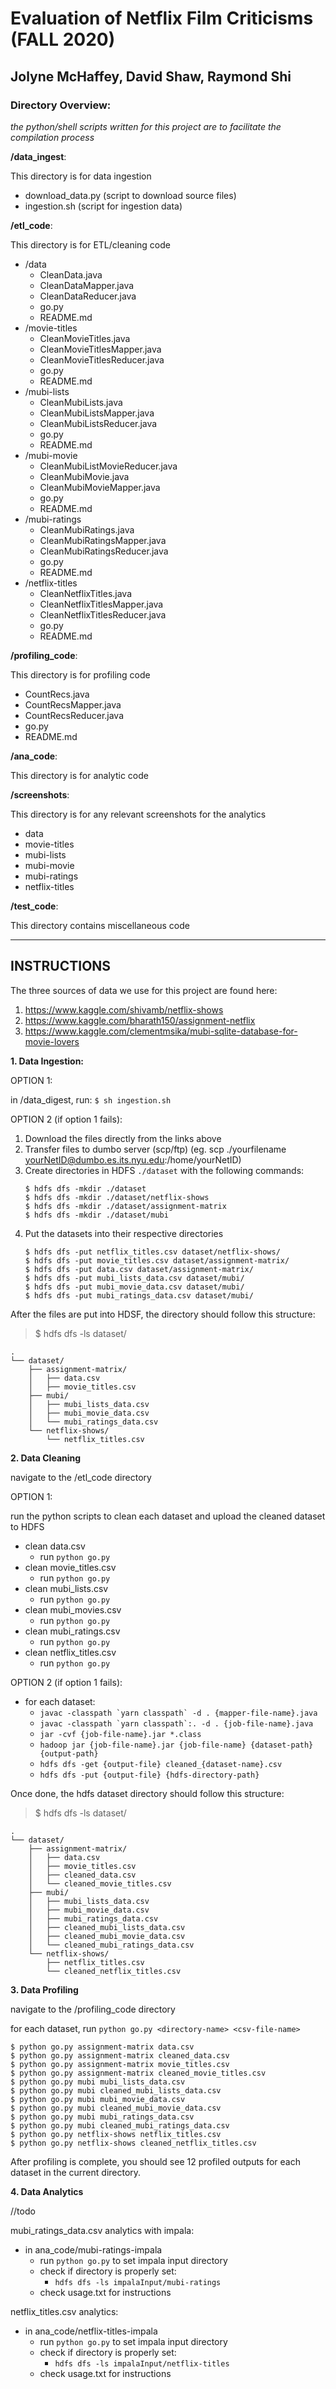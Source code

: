 # Evaluation of Netflix Film Criticisms (FALL 2020)
## Jolyne McHaffey, David Shaw, Raymond Shi

### Directory Overview:

*the python/shell scripts written for this project are to facilitate the compilation process*

**/data_ingest**:

This directory is for data ingestion

- download_data.py (script to download source files)
- ingestion.sh (script for ingestion data)


**/etl_code**:

This directory is for ETL/cleaning code

- /data
  - CleanData.java
  - CleanDataMapper.java
  - CleanDataReducer.java
  - go.py 
  - README.md
- /movie-titles
  - CleanMovieTitles.java
  - CleanMovieTitlesMapper.java
  - CleanMovieTitlesReducer.java
  - go.py 
  - README.md
- /mubi-lists
  - CleanMubiLists.java
  - CleanMubiListsMapper.java
  - CleanMubiListsReducer.java
  - go.py
  - README.md
- /mubi-movie
  - CleanMubiListMovieReducer.java
  - CleanMubiMovie.java
  - CleanMubiMovieMapper.java
  - go.py
  - README.md
- /mubi-ratings
  - CleanMubiRatings.java
  - CleanMubiRatingsMapper.java
  - CleanMubiRatingsReducer.java
  - go.py
  - README.md
- /netflix-titles
  - CleanNetflixTitles.java
  - CleanNetflixTitlesMapper.java
  - CleanNetflixTitlesReducer.java
  - go.py
  - README.md

**/profiling_code**: 

This directory is for profiling code

- CountRecs.java
- CountRecsMapper.java
- CountRecsReducer.java
- go.py
- README.md

**/ana_code**:

This directory is for analytic code

**/screenshots**: 

This directory is for any relevant screenshots for the analytics

- data
- movie-titles
- mubi-lists
- mubi-movie
- mubi-ratings
- netflix-titles

**/test_code**: 

This directory contains miscellaneous code

***
## INSTRUCTIONS

The three sources of data we use for this project are found here:

1. https://www.kaggle.com/shivamb/netflix-shows
2. https://www.kaggle.com/bharath150/assignment-netflix
3. https://www.kaggle.com/clementmsika/mubi-sqlite-database-for-movie-lovers

**1. Data Ingestion:**

OPTION 1:

in /data_digest, run: ``$ sh ingestion.sh``

OPTION 2 (if option 1 fails):
1. Download the files directly from the links above
2. Transfer files to dumbo server (scp/ftp) (eg. scp ./yourfilename yourNetID@dumbo.es.its.nyu.edu:/home/yourNetID)
3. Create directories in HDFS ``./dataset`` with the following commands: 
    ```
    $ hdfs dfs -mkdir ./dataset
    $ hdfs dfs -mkdir ./dataset/netflix-shows
    $ hdfs dfs -mkdir ./dataset/assignment-matrix
    $ hdfs dfs -mkdir ./dataset/mubi
    ```
4. Put the datasets into their respective directories
    ```
    $ hdfs dfs -put netflix_titles.csv dataset/netflix-shows/
    $ hdfs dfs -put movie_titles.csv dataset/assignment-matrix/
    $ hdfs dfs -put data.csv dataset/assignment-matrix/
    $ hdfs dfs -put mubi_lists_data.csv dataset/mubi/
    $ hdfs dfs -put mubi_movie_data.csv dataset/mubi/
    $ hdfs dfs -put mubi_ratings_data.csv dataset/mubi/
    ```
After the files are put into HDSF, the directory should follow this structure:

> $ hdfs dfs -ls dataset/

```
.
└── dataset/
    ├── assignment-matrix/
    │   ├── data.csv
    │   ├── movie_titles.csv
    ├── mubi/
    │   ├── mubi_lists_data.csv
    │   ├── mubi_movie_data.csv
    │   └── mubi_ratings_data.csv
    └── netflix-shows/ 
        └── netflix_titles.csv

```
**2. Data Cleaning**

navigate to the /etl_code directory

OPTION 1:

run the python scripts to clean each dataset and upload the cleaned dataset to HDFS

- clean data.csv
    - run ``python go.py``
- clean movie_titles.csv 
    - run ``python go.py``
 - clean mubi_lists.csv
    - run ``python go.py``
 - clean mubi_movies.csv
    - run ``python go.py``
 - clean mubi_ratings.csv
    - run ``python go.py``
 - clean netflix_titles.csv
    - run ``python go.py``

OPTION 2 (if option 1 fails):

- for each dataset:
    - ``javac -classpath `yarn classpath` -d . {mapper-file-name}.java``
    - ``javac -classpath `yarn classpath`:. -d . {job-file-name}.java``
    - ``jar -cvf {job-file-name}.jar *.class``
    - ``hadoop jar {job-file-name}.jar {job-file-name} {dataset-path} {output-path}``
    - ``hdfs dfs -get {output-file} cleaned_{dataset-name}.csv``
	- ``hdfs dfs -put {output-file} {hdfs-directory-path}``
	
Once done, the hdfs dataset directory should follow this structure: 

> $ hdfs dfs -ls dataset/
```
.
└── dataset/
    ├── assignment-matrix/
    │   ├── data.csv
    │   ├── movie_titles.csv
    │   ├── cleaned_data.csv
    │   └── cleaned_movie_titles.csv
    ├── mubi/
    │   ├── mubi_lists_data.csv
    │   ├── mubi_movie_data.csv
    │   ├── mubi_ratings_data.csv
    │   ├── cleaned_mubi_lists_data.csv
    │   ├── cleaned_mubi_movie_data.csv
    │   └── cleaned_mubi_ratings_data.csv
    └── netflix-shows/ 
        ├── netflix_titles.csv
        └── cleaned_netflix_titles.csv

```
**3. Data Profiling**

navigate to the /profiling_code directory

for each dataset, run ``python go.py <directory-name> <csv-file-name>``
```
$ python go.py assignment-matrix data.csv
$ python go.py assignment-matrix cleaned_data.csv
$ python go.py assignment-matrix movie_titles.csv
$ python go.py assignment-matrix cleaned_movie_titles.csv
$ python go.py mubi mubi_lists_data.csv
$ python go.py mubi cleaned_mubi_lists_data.csv
$ python go.py mubi mubi_movie_data.csv
$ python go.py mubi cleaned_mubi_movie_data.csv
$ python go.py mubi mubi_ratings_data.csv
$ python go.py mubi cleaned_mubi_ratings_data.csv
$ python go.py netflix-shows netflix_titles.csv
$ python go.py netflix-shows cleaned_netflix_titles.csv
```
After profiling is complete, you should see 12 profiled outputs for each dataset in the current directory.

**4. Data Analytics**

//todo


mubi_ratings_data.csv analytics with impala:
- in ana_code/mubi-ratings-impala
  - run ``python go.py`` to set impala input directory
  - check if directory is properly set:
    - ``hdfs dfs -ls impalaInput/mubi-ratings``
  - check usage.txt for instructions

netflix_titles.csv analytics:
- in ana_code/netflix-titles-impala
  - run ``python go.py`` to set impala input directory
  - check if directory is properly set:
    - ``hdfs dfs -ls impalaInput/netflix-titles``
  - check usage.txt for instructions
  













